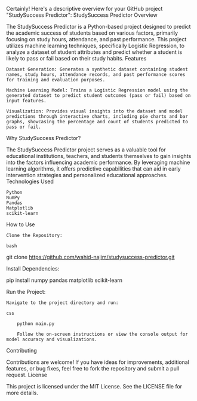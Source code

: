 Certainly! Here's a descriptive overview for your GitHub project "StudySuccess Predictor":
StudySuccess Predictor
Overview

The StudySuccess Predictor is a Python-based project designed to predict the academic success of students based on various factors, primarily focusing on study hours, attendance, and past performance. This project utilizes machine learning techniques, specifically Logistic Regression, to analyze a dataset of student attributes and predict whether a student is likely to pass or fail based on their study habits.
Features

    Dataset Generation: Generates a synthetic dataset containing student names, study hours, attendance records, and past performance scores for training and evaluation purposes.

    Machine Learning Model: Trains a Logistic Regression model using the generated dataset to predict student outcomes (pass or fail) based on input features.

    Visualization: Provides visual insights into the dataset and model predictions through interactive charts, including pie charts and bar graphs, showcasing the percentage and count of students predicted to pass or fail.

Why StudySuccess Predictor?

The StudySuccess Predictor project serves as a valuable tool for educational institutions, teachers, and students themselves to gain insights into the factors influencing academic performance. By leveraging machine learning algorithms, it offers predictive capabilities that can aid in early intervention strategies and personalized educational approaches.
Technologies Used

    Python
    NumPy
    Pandas
    Matplotlib
    scikit-learn

How to Use

    Clone the Repository:

    bash

git clone https://github.com/wahid-najim/studysuccess-predictor.git

Install Dependencies:

pip install numpy pandas matplotlib scikit-learn

Run the Project:

    Navigate to the project directory and run:

    css

        python main.py

        Follow the on-screen instructions or view the console output for model accuracy and visualizations.

Contributing

Contributions are welcome! If you have ideas for improvements, additional features, or bug fixes, feel free to fork the repository and submit a pull request.
License

This project is licensed under the MIT License. See the LICENSE file for more details.
